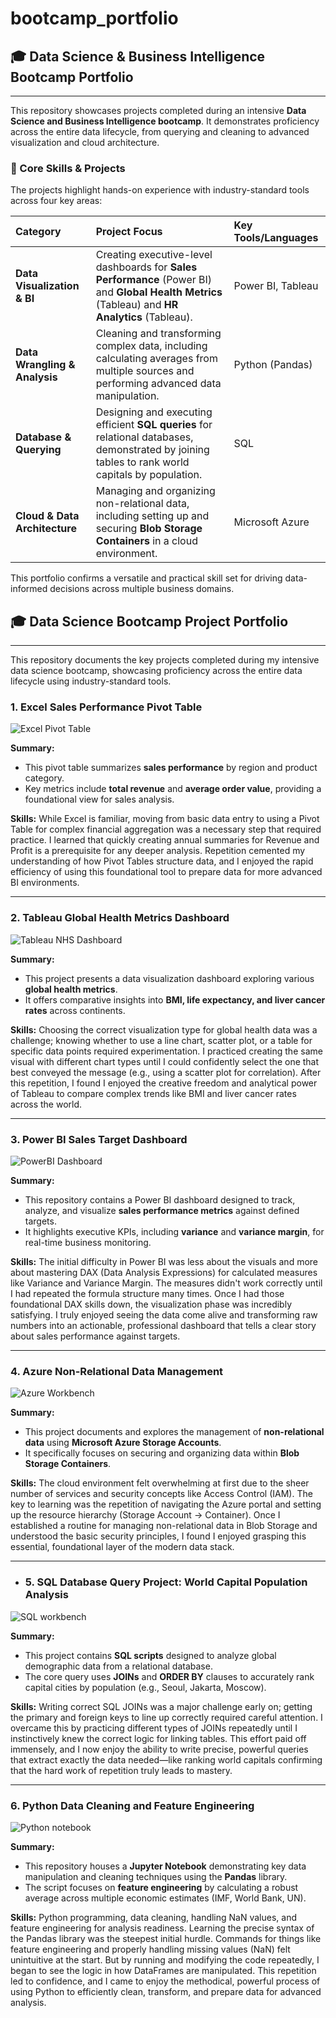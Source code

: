 # bootcamp_portfolio
## 🎓 Data Science & Business Intelligence Bootcamp Portfolio

---

This repository showcases projects completed during an intensive **Data Science and Business Intelligence bootcamp**. It demonstrates proficiency across the entire data lifecycle, from querying and cleaning to advanced visualization and cloud architecture.

### 🔑 Core Skills & Projects

The projects highlight hands-on experience with industry-standard tools across four key areas:

| Category | Project Focus | Key Tools/Languages |
| :--- | :--- | :--- |
| **Data Visualization & BI** | Creating executive-level dashboards for **Sales Performance** (Power BI) and **Global Health Metrics** (Tableau) and **HR Analytics** (Tableau). | Power BI, Tableau |
| **Data Wrangling & Analysis** | Cleaning and transforming complex data, including calculating averages from multiple sources and performing advanced data manipulation. | Python (Pandas) |
| **Database & Querying** | Designing and executing efficient **SQL queries** for relational databases, demonstrated by joining tables to rank world capitals by population. | SQL |
| **Cloud & Data Architecture** | Managing and organizing non-relational data, including setting up and securing **Blob Storage Containers** in a cloud environment. | Microsoft Azure |

This portfolio confirms a versatile and practical skill set for driving data-informed decisions across multiple business domains.



## 🎓 Data Science Bootcamp Project Portfolio

---

This repository documents the key projects completed during my intensive data science bootcamp, showcasing proficiency across the entire data lifecycle using industry-standard tools.

### 1. Excel Sales Performance Pivot Table

![Excel Pivot Table](images/excel_pivot_table.png)

**Summary:**
* This pivot table summarizes **sales performance** by region and product category.
* Key metrics include **total revenue** and **average order value**, providing a foundational view for sales analysis.

**Skills:**
While Excel is familiar, moving from basic data entry to using a Pivot Table for complex financial aggregation was a necessary step that required practice. I learned that quickly creating annual summaries for Revenue and Profit is a prerequisite for any deeper analysis. Repetition cemented my understanding of how Pivot Tables structure data, and I enjoyed the rapid efficiency of using this foundational tool to prepare data for more advanced BI environments.

---

### 2. Tableau Global Health Metrics Dashboard

![Tableau NHS Dashboard](images/tableau_NHS_dashbored.png)

**Summary:**
* This project presents a data visualization dashboard exploring various **global health metrics**.
* It offers comparative insights into **BMI, life expectancy, and liver cancer rates** across continents.

**Skills:** 
Choosing the correct visualization type for global health data was a challenge; knowing whether to use a line chart, scatter plot, or a table for specific data points required experimentation. I practiced creating the same visual with different chart types until I could confidently select the one that best conveyed the message (e.g., using a scatter plot for correlation). After this repetition, I found I enjoyed the creative freedom and analytical power of Tableau to compare complex trends like BMI and liver cancer rates across the world.

---

### 3. Power BI Sales Target Dashboard

![PowerBI Dashboard](images/PowerBI_dashbored.png)

**Summary:**
* This repository contains a Power BI dashboard designed to track, analyze, and visualize **sales performance metrics** against defined targets.
* It highlights executive KPIs, including **variance** and **variance margin**, for real-time business monitoring.

**Skills:**
The initial difficulty in Power BI was less about the visuals and more about mastering DAX (Data Analysis Expressions) for calculated measures like Variance and Variance Margin. The measures didn't work correctly until I had repeated the formula structure many times. Once I had those foundational DAX skills down, the visualization phase was incredibly satisfying. I truly enjoyed seeing the data come alive and transforming raw numbers into an actionable, professional dashboard that tells a clear story about sales performance against targets.

---

### 4. Azure Non-Relational Data Management

![Azure Workbench](images/Azure_workbench.png)

**Summary:**
* This project documents and explores the management of **non-relational data** using **Microsoft Azure Storage Accounts**.
* It specifically focuses on securing and organizing data within **Blob Storage Containers**.

**Skills:** 
The cloud environment felt overwhelming at first due to the sheer number of services and security concepts like Access Control (IAM). The key to learning was the repetition of navigating the Azure portal and setting up the resource hierarchy (Storage Account $\rightarrow$ Container). Once I established a routine for managing non-relational data in Blob Storage and understood the basic security principles, I found I enjoyed grasping this essential, foundational layer of the modern data stack.

---

* ### 5. SQL Database Query Project: World Capital Population Analysis

![SQL workbench](images/SQL_workbench.png)

**Summary:**
* This project contains **SQL scripts** designed to analyze global demographic data from a relational database.
* The core query uses **JOINs** and **ORDER BY** clauses to accurately rank capital cities by population (e.g., Seoul, Jakarta, Moscow).

**Skills:** 
Writing correct SQL JOINs was a major challenge early on; getting the primary and foreign keys to line up correctly required careful attention. I overcame this by practicing different types of JOINs repeatedly until I instinctively knew the correct logic for linking tables. This effort paid off immensely, and I now enjoy the ability to write precise, powerful queries that extract exactly the data needed—like ranking world capitals confirming that the hard work of repetition truly leads to mastery.

---

### 6. Python Data Cleaning and Feature Engineering

![Python notebook](images/python_notebook.png)

**Summary:**
* This repository houses a **Jupyter Notebook** demonstrating key data manipulation and cleaning techniques using the **Pandas** library.
* The script focuses on **feature engineering** by calculating a robust average across multiple economic estimates (IMF, World Bank, UN).

**Skills:** 
Python programming, data cleaning, handling NaN values, and feature engineering for analysis readiness.
Learning the precise syntax of the Pandas library was the steepest initial hurdle. Commands for things like feature engineering and properly handling missing values (NaN) felt unintuitive at the start. But by running and modifying the code repeatedly, I began to see the logic in how DataFrames are manipulated. This repetition led to confidence, and I came to enjoy the methodical, powerful process of using Python to efficiently clean, transform, and prepare data for advanced analysis.

